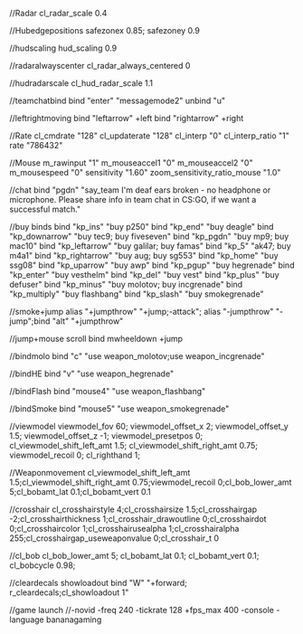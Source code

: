 //Radar 
cl_radar_scale 0.4

//Hubedgepositions
safezonex 0.85; safezoney 0.9

//hudscaling 
hud_scaling 0.9

//radaralwayscenter
cl_radar_always_centered 0

//hudradarscale
cl_hud_radar_scale 1.1

//teamchatbind
bind "enter" "messagemode2"
unbind "u"

//leftrightmoving
bind "leftarrow" +left
bind "rightarrow" +right

//Rate 
cl_cmdrate "128"
cl_updaterate "128"
cl_interp "0"
cl_interp_ratio "1"
rate "786432"

//Mouse
m_rawinput "1"
m_mouseaccel1 "0"
m_mouseaccel2 "0"
m_mousespeed "0"
sensitivity "1.60"
zoom_sensitivity_ratio_mouse "1.0"

//chat
bind "pgdn" "say_team I'm deaf ears broken - no headphone or microphone. Please share info in team chat in CS:GO, if we want a successful match."

//buy binds
bind "kp_ins" "buy p250"
bind "kp_end" "buy deagle"
bind "kp_downarrow" "buy tec9; buy fiveseven"
bind "kp_pgdn" "buy mp9; buy mac10"
bind "kp_leftarrow" "buy galilar; buy famas"
bind "kp_5" "ak47; buy m4a1"
bind "kp_rightarrow" "buy aug; buy sg553"
bind "kp_home" "buy ssg08"
bind "kp_uparrow" "buy awp"
bind "kp_pgup" "buy hegrenade"
bind "kp_enter" "buy vesthelm"
bind "kp_del" "buy vest"
bind "kp_plus" "buy defuser"
bind "kp_minus" "buy molotov; buy incgrenade"
bind "kp_multiply" "buy flashbang"
bind "kp_slash" "buy smokegrenade"

//smoke+jump
alias "+jumpthrow" "+jump;-attack"; alias "-jumpthrow" "-jump";bind "alt" "+jumpthrow"

//jump+mouse scroll
bind mwheeldown +jump

//bindmolo
bind "c" "use weapon_molotov;use weapon_incgrenade"

//bindHE
bind "v" "use weapon_hegrenade"

//bindFlash
bind "mouse4" "use weapon_flashbang"

//bindSmoke
bind "mouse5" "use weapon_smokegrenade"

//viewmodel
viewmodel_fov 60; viewmodel_offset_x 2; viewmodel_offset_y 1.5; viewmodel_offset_z -1; viewmodel_presetpos 0; cl_viewmodel_shift_left_amt 1.5; cl_viewmodel_shift_right_amt 0.75; viewmodel_recoil 0; cl_righthand 1;

//Weaponmovement
cl_viewmodel_shift_left_amt 1.5;cl_viewmodel_shift_right_amt 0.75;viewmodel_recoil 0;cl_bob_lower_amt 5;cl_bobamt_lat 0.1;cl_bobamt_vert 0.1

//crosshair
cl_crosshairstyle 4;cl_crosshairsize 1.5;cl_crosshairgap -2;cl_crosshairthickness 1;cl_crosshair_drawoutline 0;cl_crosshairdot 0;cl_crosshaircolor 1;cl_crosshairusealpha 1;cl_crosshairalpha 255;cl_crosshairgap_useweaponvalue 0;cl_crosshair_t 0

//cl_bob
cl_bob_lower_amt 5; cl_bobamt_lat 0.1; cl_bobamt_vert 0.1; cl_bobcycle 0.98;

//cleardecals showloadout
bind "W" "+forward; r_cleardecals;cl_showloadout 1"

//game launch 
//-novid -freq 240 -tickrate 128 +fps_max 400 -console -language bananagaming
